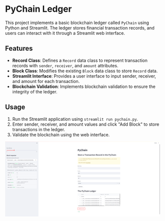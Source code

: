 # PyChain Ledger

This project implements a basic blockchain ledger called `PyChain` using Python and Streamlit. The ledger stores financial transaction records, and users can interact with it through a Streamlit web interface.

## Features

- **Record Class**: Defines a `Record` data class to represent transaction records with `sender`, `receiver`, and `amount` attributes.
- **Block Class**: Modifies the existing `Block` data class to store `Record` data.
- **Streamlit Interface**: Provides a user interface to input sender, receiver, and amount for each transaction.
- **Blockchain Validation**: Implements blockchain validation to ensure the integrity of the ledger.

## Usage

1. Run the Streamlit application using `streamlit run pychain.py`.
2. Enter sender, receiver, and amount values and click "Add Block" to store transactions in the ledger.
3. Validate the blockchain using the web interface.


![Streamlit View](py_chain_ledger_streamlit.png "Streamlit View")